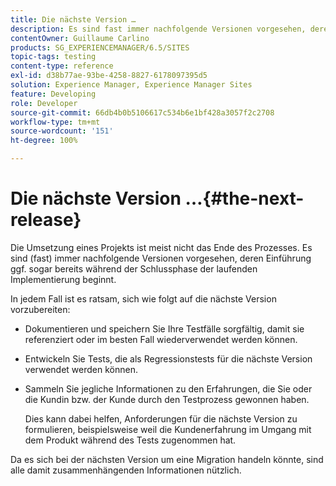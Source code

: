 ```yaml
---
title: Die nächste Version …
description: Es sind fast immer nachfolgende Versionen vorgesehen, deren Einführung ggf. sogar bereits während der Schlussphase der laufenden Implementierung beginnt.
contentOwner: Guillaume Carlino
products: SG_EXPERIENCEMANAGER/6.5/SITES
topic-tags: testing
content-type: reference
exl-id: d38b77ae-93be-4258-8827-6178097395d5
solution: Experience Manager, Experience Manager Sites
feature: Developing
role: Developer
source-git-commit: 66db4b0b5106617c534b6e1bf428a3057f2c2708
workflow-type: tm+mt
source-wordcount: '151'
ht-degree: 100%

---
```


# Die nächste Version …{#the-next-release}

Die Umsetzung eines Projekts ist meist nicht das Ende des Prozesses. Es sind (fast) immer nachfolgende Versionen vorgesehen, deren Einführung ggf. sogar bereits während der Schlussphase der laufenden Implementierung beginnt.

In jedem Fall ist es ratsam, sich wie folgt auf die nächste Version vorzubereiten:

* Dokumentieren und speichern Sie Ihre Testfälle sorgfältig, damit sie referenziert oder im besten Fall wiederverwendet werden können.
* Entwickeln Sie Tests, die als Regressionstests für die nächste Version verwendet werden können.
* Sammeln Sie jegliche Informationen zu den Erfahrungen, die Sie oder die Kundin bzw. der Kunde durch den Testprozess gewonnen haben.

  Dies kann dabei helfen, Anforderungen für die nächste Version zu formulieren, beispielsweise weil die Kundenerfahrung im Umgang mit dem Produkt während des Tests zugenommen hat.

Da es sich bei der nächsten Version um eine Migration handeln könnte, sind alle damit zusammenhängenden Informationen nützlich.
